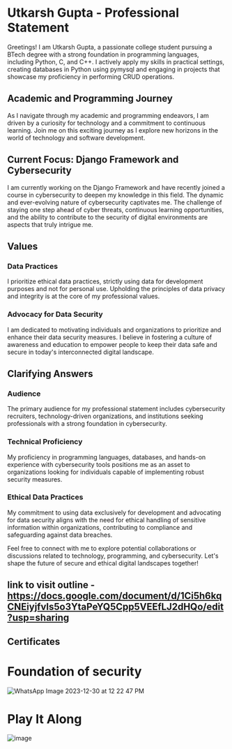 

# Utkarsh Gupta - Professional Statement

Greetings! I am Utkarsh Gupta, a passionate college student pursuing a BTech degree with a strong foundation in programming languages, including Python, C, and C++. I actively apply my skills in practical settings, creating databases in Python using pymysql and engaging in projects that showcase my proficiency in performing CRUD operations.

## Academic and Programming Journey

As I navigate through my academic and programming endeavors, I am driven by a curiosity for technology and a commitment to continuous learning. Join me on this exciting journey as I explore new horizons in the world of technology and software development.

## Current Focus: Django Framework and Cybersecurity

I am currently working on the Django Framework and have recently joined a course in cybersecurity to deepen my knowledge in this field. The dynamic and ever-evolving nature of cybersecurity captivates me. The challenge of staying one step ahead of cyber threats, continuous learning opportunities, and the ability to contribute to the security of digital environments are aspects that truly intrigue me.

## Values

### Data Practices

I prioritize ethical data practices, strictly using data for development purposes and not for personal use. Upholding the principles of data privacy and integrity is at the core of my professional values.

### Advocacy for Data Security

I am dedicated to motivating individuals and organizations to prioritize and enhance their data security measures. I believe in fostering a culture of awareness and education to empower people to keep their data safe and secure in today's interconnected digital landscape.

## Clarifying Answers

### Audience

The primary audience for my professional statement includes cybersecurity recruiters, technology-driven organizations, and institutions seeking professionals with a strong foundation in cybersecurity.

### Technical Proficiency

My proficiency in programming languages, databases, and hands-on experience with cybersecurity tools positions me as an asset to organizations looking for individuals capable of implementing robust security measures.

### Ethical Data Practices

My commitment to using data exclusively for development and advocating for data security aligns with the need for ethical handling of sensitive information within organizations, contributing to compliance and safeguarding against data breaches.

Feel free to connect with me to explore potential collaborations or discussions related to technology, programming, and cybersecurity. Let's shape the future of secure and ethical digital landscapes together!


## link to visit outline - https://docs.google.com/document/d/1Ci5h6kqCNEiyjfvIs5o3YtaPeYQ5Cpp5VEEfLJ2dHQo/edit?usp=sharing

## Certificates

# Foundation of security
![WhatsApp Image 2023-12-30 at 12 22 47 PM](https://github.com/Shadowsweep/Proffessional_Statement_outlineCoursera/assets/122604770/993aa99f-4e79-4815-8051-b1a591b155be)

# Play It Along
![image](https://github.com/Shadowsweep/Proffessional_Statement_outlineCoursera/assets/122604770/583bfa82-2283-4fa7-bca6-5abd44e75f36)

